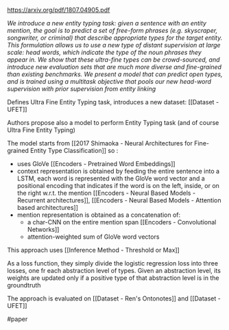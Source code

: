 https://arxiv.org/pdf/1807.04905.pdf

*We introduce a new entity typing task: given a sentence with an entity mention, the goal is to predict a set of free-form phrases (e.g. skyscraper, songwriter, or criminal) that describe appropriate types for the target entity. This formulation allows us to use a new type of distant supervision at large scale: head words, which indicate the type of the noun phrases they appear in. We show that these ultra-fine types can be crowd-sourced, and introduce new evaluation sets that are much more diverse and fine-grained than existing benchmarks. We present a model that can predict open types, and is trained using a multitask objective that pools our new head-word supervision with prior supervision from entity linking*

Defines Ultra Fine Entity Typing task, introduces a new dataset: [[Dataset - UFET]]

Authors propose also a model to perform Entity Typing task (and of course Ultra Fine Entity Typing) 

The model starts from [[2017 Shimaoka - Neural Architectures for Fine-grained Entity Type Classification]] so :
- uses GloVe [[Encoders - Pretrained Word Embeddings]]
- context representation is obtained by feeding the entire sentence into a LSTM, each word is represented with the GloVe word vector and a positional encoding that indicates if the word is on the left, inside, or on the right w.r.t. the mention [[Encoders - Neural Based Models - Recurrent architectures]], [[Encoders - Neural Based Models - Attention based architectures]]
- mention representation is obtained as a concatenation of:
	- a char-CNN on the entire mention span [[Encoders - Convolutional Networks]]
	- attention-weighted sum of GloVe word vectors

This approach uses [[Inference Method - Threshold or Max]] 

As a loss function, they simply divide the logistic regression loss into three losses, one fr each abstraction level of types. Given an abstraction level, its weights are updated only if a positive type of that abstraction level is in the groundtruth

The approach is evaluated on [[Dataset - Ren's Ontonotes]] and [[Dataset - UFET]]

#paper 